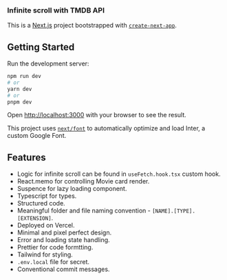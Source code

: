 ### Infinite scroll with TMDB API

This is a [Next.js](https://nextjs.org/) project bootstrapped with [`create-next-app`](https://github.com/vercel/next.js/tree/canary/packages/create-next-app).

## Getting Started

Run the development server:

```bash
npm run dev
# or
yarn dev
# or
pnpm dev

```

Open [http://localhost:3000](http://localhost:3000) with your browser to see the result.

This project uses [`next/font`](https://nextjs.org/docs/basic-features/font-optimization) to automatically optimize and load Inter, a custom Google Font.

## Features

- Logic for infinite scroll can be found in `useFetch.hook.tsx` custom hook.
- React.memo for controlling Movie card render.
- Suspence for lazy loading component.
- Typescript for types.
- Structured code.
- Meaningful folder and file naming convention - `[NAME].[TYPE].[EXTENSION]`.
- Deployed on Vercel.
- Minimal and pixel perfect design.
- Error and loading state handling.
- Prettier for code formtting.
- Tailwind for styling.
- `.env.local` file for secret.
- Conventional commit messages.
